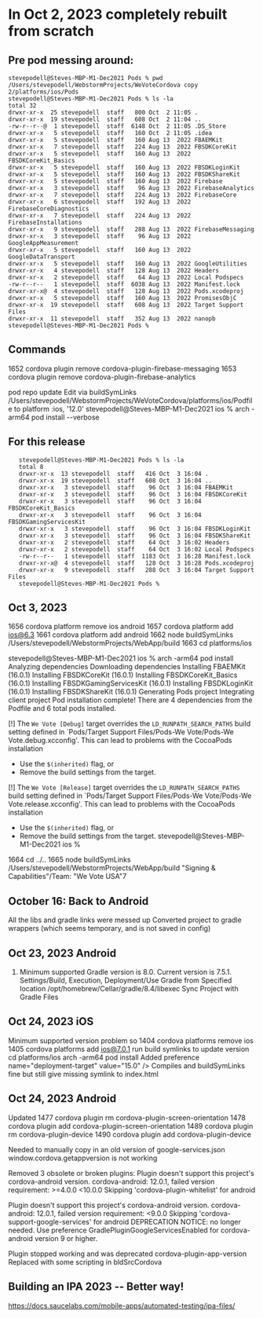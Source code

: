 # In Oct 2, 2023 completely rebuilt from scratch

## Pre pod messing around:
```
stevepodell@Steves-MBP-M1-Dec2021 Pods % pwd  
/Users/stevepodell/WebstormProjects/WeVoteCordova copy 2/platforms/ios/Pods
stevepodell@Steves-MBP-M1-Dec2021 Pods % ls -la
total 32
drwxr-xr-x  25 stevepodell  staff   800 Oct  2 11:05 .
drwxr-xr-x  19 stevepodell  staff   608 Oct  2 11:04 ..
-rw-r--r--@  1 stevepodell  staff  6148 Oct  2 11:05 .DS_Store
drwxr-xr-x   5 stevepodell  staff   160 Oct  2 11:05 .idea
drwxr-xr-x   5 stevepodell  staff   160 Aug 13  2022 FBAEMKit
drwxr-xr-x   7 stevepodell  staff   224 Aug 13  2022 FBSDKCoreKit
drwxr-xr-x   5 stevepodell  staff   160 Aug 13  2022 FBSDKCoreKit_Basics
drwxr-xr-x   5 stevepodell  staff   160 Aug 13  2022 FBSDKLoginKit
drwxr-xr-x   5 stevepodell  staff   160 Aug 13  2022 FBSDKShareKit
drwxr-xr-x   5 stevepodell  staff   160 Aug 13  2022 Firebase
drwxr-xr-x   3 stevepodell  staff    96 Aug 13  2022 FirebaseAnalytics
drwxr-xr-x   7 stevepodell  staff   224 Aug 13  2022 FirebaseCore
drwxr-xr-x   6 stevepodell  staff   192 Aug 13  2022 FirebaseCoreDiagnostics
drwxr-xr-x   7 stevepodell  staff   224 Aug 13  2022 FirebaseInstallations
drwxr-xr-x   9 stevepodell  staff   288 Aug 13  2022 FirebaseMessaging
drwxr-xr-x   3 stevepodell  staff    96 Aug 13  2022 GoogleAppMeasurement
drwxr-xr-x   5 stevepodell  staff   160 Aug 13  2022 GoogleDataTransport
drwxr-xr-x   5 stevepodell  staff   160 Aug 13  2022 GoogleUtilities
drwxr-xr-x   4 stevepodell  staff   128 Aug 13  2022 Headers
drwxr-xr-x   2 stevepodell  staff    64 Aug 13  2022 Local Podspecs
-rw-r--r--   1 stevepodell  staff  6038 Aug 13  2022 Manifest.lock
drwxr-xr-x@  4 stevepodell  staff   128 Aug 13  2022 Pods.xcodeproj
drwxr-xr-x   5 stevepodell  staff   160 Aug 13  2022 PromisesObjC
drwxr-xr-x  19 stevepodell  staff   608 Aug 13  2022 Target Support Files
drwxr-xr-x  11 stevepodell  staff   352 Aug 13  2022 nanopb
stevepodell@Steves-MBP-M1-Dec2021 Pods % 
```
## Commands

1652  cordova plugin remove cordova-plugin-firebase-messaging
1653  cordova plugin remove cordova-plugin-firebase-analytics

pod repo update
Edit via buildSymLinks /Users/stevepodell/WebstormProjects/WeVoteCordova/platforms/ios/Podfile to
   platform :ios, '12.0'
stevepodell@Steves-MBP-M1-Dec2021 ios % arch -arm64 pod install --verbose

## For this release

```
   stevepodell@Steves-MBP-M1-Dec2021 Pods % ls -la
   total 8
   drwxr-xr-x  13 stevepodell  staff   416 Oct  3 16:04 .
   drwxr-xr-x  19 stevepodell  staff   608 Oct  3 16:04 ..
   drwxr-xr-x   3 stevepodell  staff    96 Oct  3 16:04 FBAEMKit
   drwxr-xr-x   3 stevepodell  staff    96 Oct  3 16:04 FBSDKCoreKit
   drwxr-xr-x   3 stevepodell  staff    96 Oct  3 16:04 FBSDKCoreKit_Basics
   drwxr-xr-x   3 stevepodell  staff    96 Oct  3 16:04 FBSDKGamingServicesKit
   drwxr-xr-x   3 stevepodell  staff    96 Oct  3 16:04 FBSDKLoginKit
   drwxr-xr-x   3 stevepodell  staff    96 Oct  3 16:04 FBSDKShareKit
   drwxr-xr-x   2 stevepodell  staff    64 Oct  3 16:02 Headers
   drwxr-xr-x   2 stevepodell  staff    64 Oct  3 16:02 Local Podspecs
   -rw-r--r--   1 stevepodell  staff  1183 Oct  3 16:28 Manifest.lock
   drwxr-xr-x@  4 stevepodell  staff   128 Oct  3 16:28 Pods.xcodeproj
   drwxr-xr-x   9 stevepodell  staff   288 Oct  3 16:04 Target Support Files
   stevepodell@Steves-MBP-M1-Dec2021 Pods % 
```


## Oct 3, 2023

1656  cordova platform remove ios android
1657  cordova platform add ios@6.3
1661  cordova platform add android
1662  node buildSymLinks /Users/stevepodell/WebstormProjects/WebApp/build
1663  cd platforms/ios

stevepodell@Steves-MBP-M1-Dec2021 ios % arch -arm64 pod install
Analyzing dependencies
Downloading dependencies
Installing FBAEMKit (16.0.1)
Installing FBSDKCoreKit (16.0.1)
Installing FBSDKCoreKit_Basics (16.0.1)
Installing FBSDKGamingServicesKit (16.0.1)
Installing FBSDKLoginKit (16.0.1)
Installing FBSDKShareKit (16.0.1)
Generating Pods project
Integrating client project
Pod installation complete! There are 4 dependencies from the Podfile and 6 total pods installed.

[!] The `We Vote [Debug]` target overrides the `LD_RUNPATH_SEARCH_PATHS` build setting defined in `Pods/Target Support Files/Pods-We Vote/Pods-We Vote.debug.xcconfig'. This can lead to problems with the CocoaPods installation
- Use the `$(inherited)` flag, or
- Remove the build settings from the target.

[!] The `We Vote [Release]` target overrides the `LD_RUNPATH_SEARCH_PATHS` build setting defined in `Pods/Target Support Files/Pods-We Vote/Pods-We Vote.release.xcconfig'. This can lead to problems with the CocoaPods installation
- Use the `$(inherited)` flag, or
- Remove the build settings from the target.
stevepodell@Steves-MBP-M1-Dec2021 ios % 

1664  cd ../..
1665  node buildSymLinks /Users/stevepodell/WebstormProjects/WebApp/build
"Signing & Capabilities"/Team: "We Vote USA"7

## October 16: Back to Android
All the libs and gradle links were messed up
Converted project to gradle wrappers (which seems temporary, and is not saved in config)

## Oct 23, 2023 Android
1) Minimum supported Gradle version is 8.0. Current version is 7.5.1.
Settings/Build, Execution, Deployment/Use Gradle from 
   Specified location
      /opt/homebrew/Cellar/gradle/8.4/libexec
Sync Project with Gradle Files

## Oct 24, 2023 iOS
Minimum supported version problem so
1404  cordova platforms remove  ios
1405  cordova platforms add ios@7.0.1 
run build symlinks to update version
cd platforms/ios
arch -arm64 pod install
Added preference name="deployment-target" value="15.0" />
Compiles and buildSymLinks fine
but still give missing symlink to index.html

## Oct 24, 2023 Android
Updated
   1477  cordova plugin rm cordova-plugin-screen-orientation
   1478  cordova plugin add cordova-plugin-screen-orientation
   1489  cordova plugin rm cordova-plugin-device
   1490  cordova plugin add cordova-plugin-device

Needed to manually copy in an old version of google-services.json
window.cordova.getappversion is not working

Removed 3 obsolete or broken plugins:
Plugin doesn't support this project's cordova-android version. cordova-android: 12.0.1, failed version requirement: >=4.0.0 <10.0.0
Skipping 'cordova-plugin-whitelist' for android

Plugin doesn't support this project's cordova-android version. cordova-android: 12.0.1, failed version requirement: <9.0.0
Skipping 'cordova-support-google-services' for android
   DEPRECATION NOTICE: no longer needed. Use preference GradlePluginGoogleServicesEnabled for cordova-android version 9 or higher.

Plugin stopped working and was deprecated cordova-plugin-app-version
Replaced with some scripting in bldSrcCordova

## Building an IPA 2023 -- Better way!

https://docs.saucelabs.com/mobile-apps/automated-testing/ipa-files/
